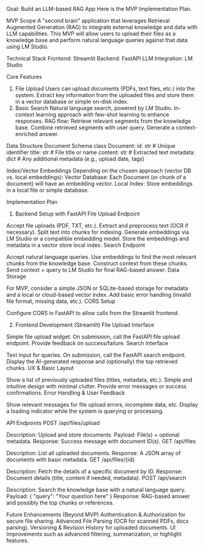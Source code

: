 Goal: Build an LLM-based RAG App
Here is the MVP Implementation Plan.

MVP Scope
A "second brain" application that leverages Retrieval Augmented Generation (RAG) to integrate external knowledge and data with LLM capabilities. This MVP will allow users to upload their files as a knowledge base and perform natural language queries against that data using LM Studio.

Technical Stack
Frontend: Streamlit
Backend: FastAPI
LLM Integration: LM Studio

Core Features
1. File Upload
Users can upload documents (PDFs, text files, etc.) into the system.
Extract key information from the uploaded files and store them in a vector database or simple on-disk index.
2. Basic Search
Natural language search, powered by LM Studio.
In-context learning approach with few-shot learning to enhance responses.
RAG flow:
Retrieve relevant segments from the knowledge base.
Combine retrieved segments with user query.
Generate a context-enriched answer.

Data Structure
Document Schema
class Document:
    id: str           # Unique identifier
    title: str        # File title or name
    content: str      # Extracted text
    metadata: dict    # Any additional metadata (e.g., upload date, tags)

Index/Vector Embeddings
Depending on the chosen approach (vector DB vs. local embeddings):
Vector Database: Each Document (or chunk of a document) will have an embedding vector.
Local Index: Store embeddings in a local file or simple database.

Implementation Plan
1. Backend Setup with FastAPI
File Upload Endpoint


Accept file uploads (PDF, TXT, etc.).
Extract and preprocess text (OCR if necessary).
Split text into chunks for indexing.
Generate embeddings via LM Studio or a compatible embedding model.
Store the embeddings and metadata in a vector store local index.
Search Endpoint


Accept natural language queries.
Use embeddings to find the most relevant chunks from the knowledge base.
Construct context from these chunks.
Send context + query to LM Studio for final RAG-based answer.
Data Storage


For MVP, consider a simple JSON or SQLite-based storage for metadata and a local or cloud-based vector index.
Add basic error handling (invalid file format, missing data, etc.).
CORS Setup


Configure CORS in FastAPI to allow calls from the Streamlit frontend.

2. Frontend Development (Streamlit)
File Upload Interface


Simple file upload widget.
On submission, call the FastAPI file upload endpoint.
Provide feedback on success/failure.
Search Interface


Text input for queries.
On submission, call the FastAPI search endpoint.
Display the AI-generated response and (optionally) the top retrieved chunks.
UX & Basic Layout


Show a list of previously uploaded files (titles, metadata, etc.).
Simple and intuitive design with minimal clutter.
Provide error messages or success confirmations.
Error Handling & User Feedback


Show relevant messages for file upload errors, incomplete data, etc.
Display a loading indicator while the system is querying or processing.

API Endpoints
POST /api/files/upload


Description: Upload and store documents.
Payload: File(s) + optional metadata.
Response: Success message with document ID(s).
GET /api/files


Description: List all uploaded documents.
Response: A JSON array of documents with basic metadata.
GET /api/files/{id}


Description: Fetch the details of a specific document by ID.
Response: Document details (title, content if needed, metadata).
POST /api/search


Description: Search the knowledge base with a natural language query.
Payload: { "query": "Your question here" }
Response: RAG-based answer and possibly the top chunks or references.

Future Enhancements (Beyond MVP)
Authentication & Authorization for secure file sharing.
Advanced File Parsing (OCR for scanned PDFs, docx parsing).
Versioning & Revision History for uploaded documents.
UI Improvements such as advanced filtering, summarization, or highlight features.